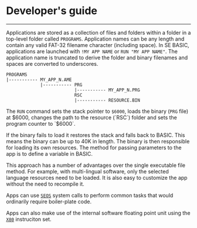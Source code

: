 # Developer's guide
***
Applications are stored as a collection of files and folders within a folder in a top-level folder called `PROGRAMS`. Application names can be any length and
contain any valid FAT-32 filename character (including space). In SE BASIC,
applications are launched with `!MY APP NAME` or `RUN "MY APP NAME"`.
The application name is truncated to derive the folder and binary filenames and spaces are converted to underscores.
```
PROGRAMS
|----------- MY_APP_N.AME
             |----------- PRG
                          |----------- MY_APP_N.PRG
                          RSC
                          |----------- RESOURCE.BIN
```
The `RUN` command sets the stack pointer to `$6000`, loads the binary (`PRG` file) at $6000, changes the path to the resource (`RSC`) folder and sets the program
counter to `$6000`.



If the binary fails to load it restores the stack and falls back to BASIC. This means the binary can be up to 40K in length. The binary is then responsible for loading its own resources. The method for passing parameters to the app is
to define a variable in BASIC.

This approach has a number of advantages over the single executable file method.
For example, with multi-lingual software, only the selected language resources
need to be loaded. It is also easy to customize the app without the need to
recompile it.

Apps can use [`SEOS`](SEOS) system calls to perform common tasks that would ordinarily
require boiler-plate code.

Apps can also make use of the internal software floating point unit using the
[`X80`](X80) instruciton set.








